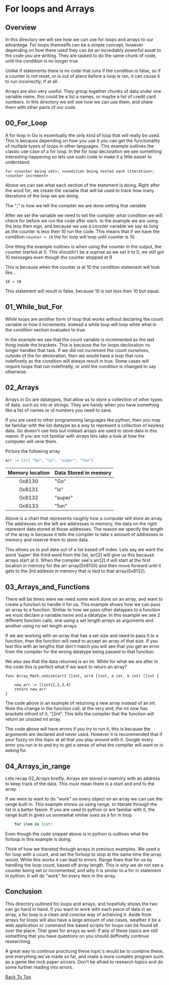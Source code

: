 # For loops and Arrays

## Overview
In this directory we will see how we can use for loops and arrays to our advantage. For loops themselfs can be a simple concept, however depending on how there used they can be an incrediably powerful asset to the code you are writing. They are tasked to do the same chunk of code, until the condition is no longer true.

Unlike if statements there is no code that runs if the condition is false, so if a counter is not reset, or is out of place before a loop is ran, it can cause it to run incorrectly, if at all.

Arrays are also very useful. They group together chunks of data under one variable name, this could be a list a names, or maybe a list of credit card numbers. In this directory we will see how we can use them, and share them with other parts of our code.

## 00_For_Loop
A for loop in Go is essentually the only kind of loop that will really be used. This is because depending on how you use it you can get the functionality of multiple types of loops in other languages. This example outlines the classic use case of a for loop. In the for loop decloration we see something interesting happening so lets use sudo code to make it a little easier to understand.

```
for <counter being set>; <condition being tested each itteration>; <counter increment>
```
Above we can see what each section of the statement is doing. Right after the word for, we create the variable that will be used to track how many itterations of the loop we are doing.

The ";" is how we tell the compiler we are done setting that variable

After we set the variable we need to tell the compiler what condition we will check for before we run the code after each. In the example we are using the less then sign, and because we use a counter variable we say as long as the counter is less then 10 run the code. This means that if we have the condition ``` counter < 10 ``` the for loop will loop until counter is 10.

One thing the example outlines is when using the counter in the output, the counter started at 0. This shouldn't be a suprise as we set it to 0, we still got 10 messages even though the counter stopped at 9

This is because when the counter is at 10 the condition statement will look like...

```
10 < 10
```
This statement will result in false, because 10 is not less then 10 but equal.

## 01_While_but_For

While loops are another form of loop that works without declaring the count variable or how it increments. Instead a while loop will loop while what in the condition section evaluates to true.

In the example we see that the count variable is incremented as the last thing inside the brackets. This is because the for loops decloration no longer handles that task. If we did not increment the count ourselves, outside of the for decloration, then we would have a loop that runs indefinetly as the condition will always result in true. Some cases will require loops that run indefinetly, or until the condition is changed to say otherwise.

## 02_Arrays

Arrays in Go are datatypes, that allow us to store a collection of other types of data, such as ints or strings. They are handy when you have something like a list of names or id numbers you need to save.

If you are used to other programming languages like python, then you may be familiar with the list dataype as a way to represent a collection of keyless data. Go doesn't use lists but instead arrays are used to store data in this manor. If you are not familiar with arrays lets take a look at how the computer will veiw them.

Picture the following array
```go
arr := [4]{ "Go", "is", "super", "fun"}
```

| Memory location   | Data Stored in memory |
| :-:               | :---                  |
| 0x8130            | "Go"                  |
| 0x8131            | "is"                  |   
| 0x8132            | "super"               |
| 0x8133            | "fun"                 |


Above is a chart that represents roughly how a computer will store an array. The addresses on the left are addresses in memory, the data on the right represent data stored at those addresses. The reason we specify the length of the array is because it tells the compiler to take x amount of addresses in memory and reserve them to store data.

This allows us to pull data out of a list based off index. Lets say we want the word 'super' the third word from the list, arr[2] will give us this because arrays start at 0. When the compiler see's arr[2] it will start at the first location in memory for the arr array(0x8130) and then move forward until it gets to the 3rd address in memory that is tied to that array(0x8132).

## 03_Arrays_and_Functions

There will be times were we need some work done on an array, and want to create a function to handle it for us. This example shows how we can pass an array to a function. Simliar to how we pass other dataypes to a function we must declare a variable name and a datatype. In this example we see 2 different function calls, one using a set length arrays as arguments and another using no set length arrays

If we are working with an array that has a set size and need to pass it to a function, then the function will need to accept an array of that size. If you test this with an lengths that don't match you will see that you get an error from the compiler for the wrong datatype being passed to that function.

We also see that the data returned is an int. While for what we are after in the code this is perfect what if we want to return an array?

```
func Array_Math_noSize(arr3 []int, arr4 []int, a int, b int) []int {

	new_arr := []int{1,2,3,4}
	return new_arr
}
```
The code above is an example of returning a new array instead of an int. Note the change in the function call, at the very end, the int now has brackets infront of it, "[]int". This tells the compiler that the function will return an unsized int array.

The code above will have errors if you try to run it, this is because the arguments are declared and never used. However it is recommended that if your fuzzy on this topic at all that you play around with it. Google every error you run in to and try to get a sense of what the compiler will want or is asking for.

## 04_Arrays_in_range

Lets recap 02_Arrays breifly. Arrays are stored in memory with an address to keep track of the data. This must mean there is a start and end to the array.

If we were to want to do "work" on every object on an array we can use the range built in. This example shows us using range, to itterate through the list in a better fasion. If you are used to python or are familiar with it, the range built in gives us somewhat simliar uses as a for in loop.
```python
	for item in list:
``` 
Even though the code snippet above is in python is outlines what the forloop in this example is doing.

Think of how we itterated through arrays in previous examples. We used a for loop with a count, and set the forloop to stop at the same time the array would. While this works it can lead to errors. Range fixes that for us by handling the loop count, based off array length. This is why we do not see a counter being set or incremented, and why it is similar to a for in statement in python. It will do "work" for every item in the array.

## Conclusion

This directory outlined for loops and arrays, and hopefully shows the two can go hand in hand. If you want to work with each peice of data in an array, a for loop is a clean and concise way of acheiving it. Aside from arrays for loops will also have a large amount of use cases, weather it be a web application or command line based scripts for loops can be found all over the place. That goes for arrays as well. If any of these topics are still something that you have questions on you should deffinetly continue researching.

A great way to continue practicing these topic's would be to combine these, and everything we've made so far, and make a more complex program such as a game like rock paper siccors. Don't be afraid to research topics and do some further reading into errors.

[Back To Top](#for-loops-and-arrays)